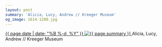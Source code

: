 ```yaml
---
layout: post
summary: 'Alicia, Lucy, Andrew // Kreeger Museum'
og_image: 1614-1280.jpg
---
```


<p>
 <time>
  <a href="/1614">
   {{ page.date | date: "%B %-d, %Y" }}
  </a>
 </time>
 <a href="/1614">
  <img alt="{{ page.summary }}" data-taken="3/25/2022" sizes="(min-width: 700px) 50vw, calc(100vw - 2rem)" src="{{ site.assets_url }}/1614-640.jpg" srcset="{{ site.assets_url }}/1614-320.jpg 320w, {{ site.assets_url }}/1614-640.jpg 640w, {{ site.assets_url }}/1614-960.jpg 960w, {{ site.assets_url }}/1614-1280.jpg 1280w"/>
 </a>
 <span>
  Alicia, Lucy, Andrew // Kreeger Museum
 </span>
</p>
